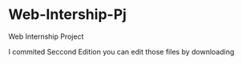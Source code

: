 # Web-Intership-Pj
Web Internship Project

I commited Seccond Edition you can edit those files by downloading
